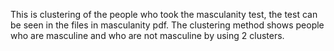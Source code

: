 This is clustering of the people who took the masculanity test, the test can be seen in the files in masculanity pdf. The clustering method shows people who are masculine and who are not masculine by using 2 clusters.

